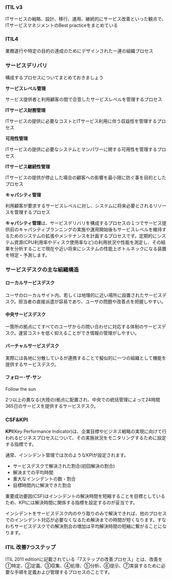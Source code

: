 ### ITIL v3
ITサービスの戦略、設計、移行、運用、継続的にサービス改善といった観点で、ITサービスマネジメントのBest practiceをまとめている

### ITIL4
業務遂行や特定の目的の達成のためにデザインされた一連の組織プロセス

### サービスデリバリ
構成するプロセスについてまとめておきましょう

**サービスレベル管理**

サービス提供者と利用顧客の間で合意したサービスレベルを管理するプロセス

**ITサービス財務管理**

ITサービスの提供に必要なコストとITサービス利用に伴う収益性を管理するプロセス

**可用性管理**

ITサービスの提供に必要なシステムとマンパワーに関する可用性を管理するプロセス

**ITサービス継続性管理**

ITサービスの提供が停止した場合の顧客への影響を最小限に防ぐ事を目的としたプロセス

**キャパシティ管理**

利用顧客が要求するサービスレベルに対し、システムに将来必要とされるリソースを管理するプロセス

**キャパシティ管理**は、サービスデリバリを構成するプロセスの１つでサービス提供前のキャパシティプランニングの実施や運用開始後もサービスレベルを維持するためのシステムの拡張やメンテナンスを計画するプロセスです。定期的にシステム資源(CPU利用率やディスク使用率など)の利用状況や性能を測定し、その結果を分析することで現在や近い将来にシステムの性能上ボトルネックになる装置を特定・予測します。


### サービスデスクの主な組織構造

#### ローカルサービスデスク

ユーザのローカルサイト内、若しくは地理的に近い場所に設置されたサービスデスク。担当者の直接派遣が容易であり、ユーザの問題や改善点を把握しやすい。

#### 中央サービスデスク

一箇所の拠点にてすべてのユーザからの問い合わせに対応する体制のサービスデスク。運営コストを低く抑えることができ情報の管理がしやすい。

#### バーチャルサービスデスク

実際には各地に分散しているが連携することで擬似的に一つの組織として機能を提供するサービスデスク。

#### フォロー･ザ･サン
Follow the sun

2つ以上の異なる(大陸の)拠点に配置され、中央での統括管理によって24時間365日のサービスを提供するサービスデスク。

### CSF&KPI

**KPI**(Key Performance Indicator)は、企業目標やビジネス戦略の実現に向けて行われるビジネスプロセスについて、その実施状況をモニタリングするために設定する指標です。  
  
通常、インシデント管理では次のようなKPIが設定されます。

- サービスデスクで解決された割合(初回解決の割合)
- 解決までの平均時間
- 重大なインシデントの数・割合
- 目標時間内に解決できた割合

重要成功要因(CSF)はインシデントの解決時間を短縮することを目標としているため、KPIには解決時間に関係する指標を設定するのが妥当です。  
  
インシデントをサービスデスク内のやり取りのみで解決できれば、他のプロセスでのインシデント対応が必要なくなるため解決までの時間が短くなります。すなわちサービスデスクでの解決割合の増加は平均解決時間の短縮に繋がることになります。

### ITIL 改善7つステップ
ITIL 2011 editionに記載されている「7ステップの改善プロセス」とは、改善を①特定、②定義、③収集、④処理、⑤分析、⑥提示、⑦実装するために必要な手順を定義および管理するプロセスのことです。